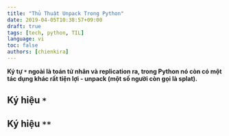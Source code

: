 ```yaml
---
title: "Thủ Thuật Unpack Trong Python"
date: 2019-04-05T10:38:57+09:00
draft: true
tags: [tech, python, TIL]
language: vi
toc: false
authors: [chienkira]
---
```


**Ký tự `*` ngoài là toán tử nhân và replication ra, trong Python nó còn có một tác dụng khác rất tiện lợi - unpack (một số người còn gọi là splat).**

## Ký hiệu `*`

## Ký hiệu `**`


